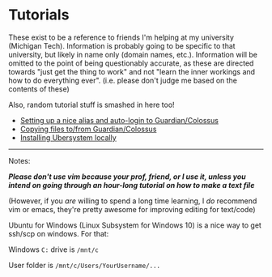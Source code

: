 Tutorials
===

These exist to be a reference to friends I'm helping at my university (Michigan Tech). Information is probably going to be specific to that university, but likely in name only (domain names, etc.).  Information will be omitted to the point of being questionably accurate, as these are directed towards "just get the thing to work" and not "learn the inner workings and how to do everything ever". (i.e. please don't judge me based on the contents of these)

Also, random tutorial stuff is smashed in here too!

* [Setting up a nice alias and auto-login to Guardian/Colossus](ssh_keygen.html)
* [Copying files to/from Guardian/Colossus](scp.html)
* [Installing Ubersystem locally](uber.html)

---

Notes:

***Please don't use vim because your prof, friend, or I use it, unless you intend on going through an hour-long tutorial on how to make a text file***

(However, if you *are* willing to spend a long time learning, I *do* recommend vim or emacs, they're pretty awesome for improving editing for text/code)

Ubuntu for Windows (Linux Subsystem for Windows 10) is a nice way to get ssh/scp on windows. For that:

Windows `C:` drive is `/mnt/c`

User folder is `/mnt/c/Users/YourUsername/...`
